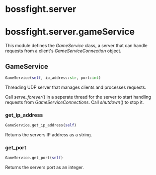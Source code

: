 <h1 id="bossfight.server">bossfight.server</h1>


<h1 id="bossfight.server.gameService">bossfight.server.gameService</h1>


This module defines the *GameService* class, a server that can handle requests from
a client's *GameServiceConnection* object.

<h2 id="bossfight.server.gameService.GameService">GameService</h2>

```python
GameService(self, ip_address:str, port:int)
```

Threading UDP server that manages clients and processes requests.

Call *serve_forever*() in a seperate thread for the server to start handling requests from
*GameServiceConnection*s. Call *shutdown*() to stop it.

<h3 id="bossfight.server.gameService.GameService.get_ip_address">get_ip_address</h3>

```python
GameService.get_ip_address(self)
```

Returns the servers IP address as a string.

<h3 id="bossfight.server.gameService.GameService.get_port">get_port</h3>

```python
GameService.get_port(self)
```

Returns the servers port as an integer.

